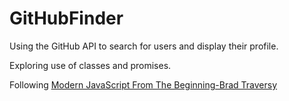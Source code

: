 # GitHubFinder

Using the GitHub API to search for users and display their profile.

Exploring use of classes and promises.

Following [Modern JavaScript From The Beginning-Brad Traversy](https://www.udemy.com/course/modern-javascript-from-the-beginning/)
